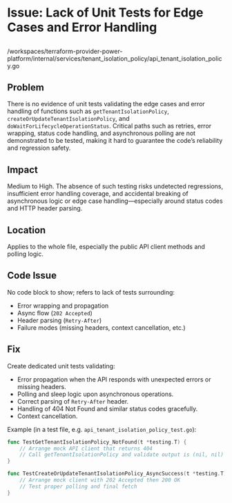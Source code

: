# Issue: Lack of Unit Tests for Edge Cases and Error Handling

##

/workspaces/terraform-provider-power-platform/internal/services/tenant_isolation_policy/api_tenant_isolation_policy.go

## Problem

There is no evidence of unit tests validating the edge cases and error handling of functions such as `getTenantIsolationPolicy`, `createOrUpdateTenantIsolationPolicy`, and `doWaitForLifecycleOperationStatus`. Critical paths such as retries, error wrapping, status code handling, and asynchronous polling are not demonstrated to be tested, making it hard to guarantee the code’s reliability and regression safety.

## Impact

Medium to High. The absence of such testing risks undetected regressions, insufficient error handling coverage, and accidental breaking of asynchronous logic or edge case handling—especially around status codes and HTTP header parsing.

## Location

Applies to the whole file, especially the public API client methods and polling logic.

## Code Issue

No code block to show; refers to lack of tests surrounding:

- Error wrapping and propagation
- Async flow (`202 Accepted`)
- Header parsing (`Retry-After`)
- Failure modes (missing headers, context cancellation, etc.)

## Fix

Create dedicated unit tests validating:

- Error propagation when the API responds with unexpected errors or missing headers.
- Polling and sleep logic upon asynchronous operations.
- Correct parsing of `Retry-After` header.
- Handling of 404 Not Found and similar status codes gracefully.
- Context cancellation.

Example (in a test file, e.g. `api_tenant_isolation_policy_test.go`):

```go
func TestGetTenantIsolationPolicy_NotFound(t *testing.T) {
	// Arrange mock API client that returns 404
	// Call getTenantIsolationPolicy and validate output is (nil, nil)
}

func TestCreateOrUpdateTenantIsolationPolicy_AsyncSuccess(t *testing.T) {
	// Arrange mock client with 202 Accepted then 200 OK
	// Test proper polling and final fetch
}
```
